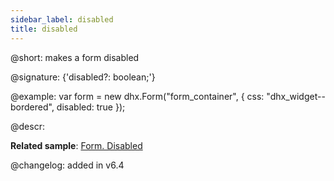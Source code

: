 ```yaml
---
sidebar_label: disabled
title: disabled
---          
```


@short: makes a form disabled

@signature: {'disabled?: boolean;'}

@example: 
var form = new dhx.Form("form_container", {
	css: "dhx_widget--bordered",
	disabled: true
});

@descr: 

**Related sample**: [Form. Disabled](https://snippet.dhtmlx.com/7qjwg2sw)

@changelog: added in v6.4

[comment]: # (@related: form/how_to_start.md#initialize-form form/configuration.md#making-form-disabled)
